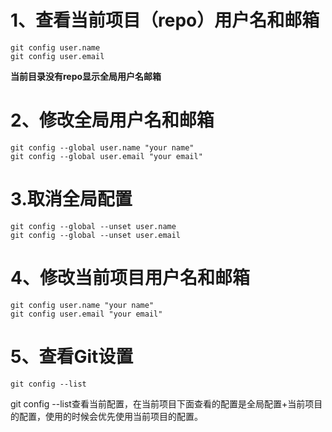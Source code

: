
# 1、查看当前项目（repo）用户名和邮箱

~~~git
git config user.name
git config user.email
~~~

**当前目录没有repo显示全局用户名邮箱**

# 2、修改全局用户名和邮箱
~~~git
git config --global user.name "your name"
git config --global user.email "your email"
~~~

# 3.取消全局配置
~~~git
git config --global --unset user.name
git config --global --unset user.email
~~~
# 4、修改当前项目用户名和邮箱
~~~git
git config user.name "your name"
git config user.email "your email"
~~~

# 5、查看Git设置
~~~git
git config --list
~~~
git config --list查看当前配置，在当前项目下面查看的配置是全局配置+当前项目的配置，使用的时候会优先使用当前项目的配置。